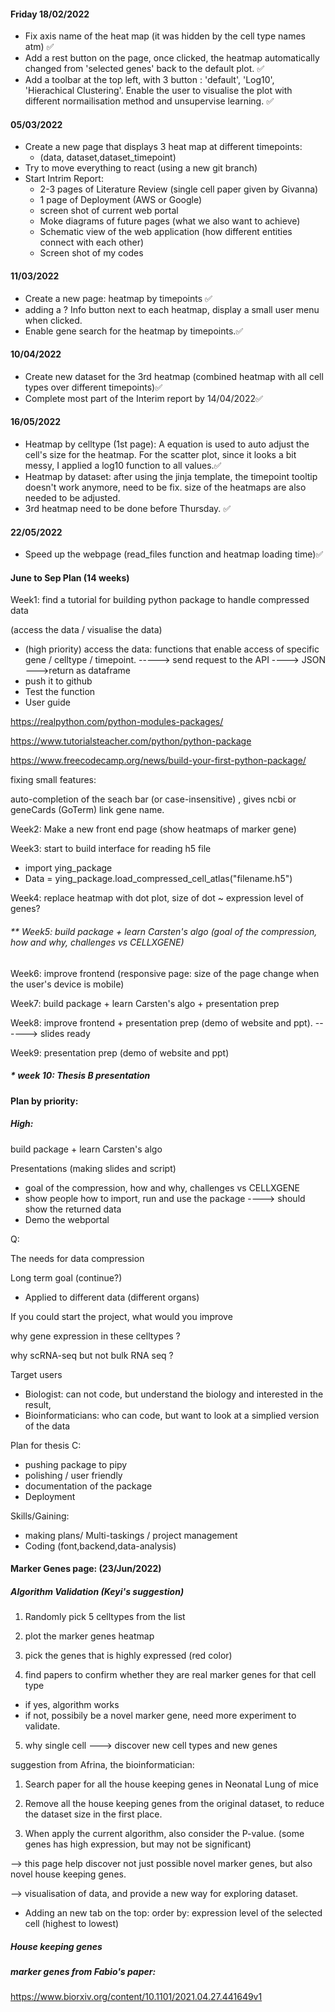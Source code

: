 #### Friday 18/02/2022

- Fix axis name of the heat map (it was hidden by the cell type names atm) ✅
- Add a rest button on the page, once clicked, the heatmap automatically changed from 'selected genes' back to the default plot. ✅
- Add a toolbar at the top left, with 3 button : 'default', 'Log10', 'Hierachical Clustering'. Enable the user to visualise the plot with different normailisation method and unsupervise learning. ✅



#### 05/03/2022

- Create a new page that displays 3 heat map at different timepoints:
  -  (data, dataset,dataset_timepoint) 
- Try to move everything to react (using a new git branch)
- Start Intrim Report:
  - 2-3 pages of Literature Review (single cell paper given by Givanna)
  - 1 page of Deployment (AWS or Google)
  - screen shot of current web portal 
  - Moke diagrams of future pages (what we also want to achieve)
  - Schematic view of the web application (how different entities connect with each other)
  - Screen shot of my codes



#### 11/03/2022

- Create a new page: heatmap by timepoints ✅
- adding a ? Info button next to each heatmap, display a small user menu when clicked.
- Enable gene search for the heatmap by timepoints.✅



#### 10/04/2022

- Create new dataset for the 3rd heatmap (combined heatmap with all cell types over different timepoints)✅
- Complete most part of the Interim report by 14/04/2022✅



#### 16/05/2022

- Heatmap by celltype (1st page): A equation is used to auto adjust the cell's size for the heatmap. For the scatter plot, since it looks a bit messy, I applied a log10 function to all values.✅
- Heatmap by dataset: after using the jinja template, the timepoint tooltip doesn't work anymore, need to be fix. size of the heatmaps are also needed to be adjusted.
- 3rd heatmap need to be done before Thursday. ✅


#### 22/05/2022
- Speed up the webpage (read_files function and heatmap loading time)✅



#### June to Sep Plan (14 weeks)

Week1: find a tutorial for building python package to handle compressed data 

(access the data / visualise the data)

* (high priority) access the data: functions that enable access of specific gene / celltype / timepoint. -----> send request to the API ----> JSON --->return as dataframe
* push it to github
* Test the function
* User guide

https://realpython.com/python-modules-packages/

https://www.tutorialsteacher.com/python/python-package

https://www.freecodecamp.org/news/build-your-first-python-package/

fixing small features: 

auto-completion of the seach bar (or case-insensitive) , gives ncbi or geneCards (GoTerm) link gene name.

Week2: Make a new front end page (show heatmaps of marker gene)

Week3: start to build interface for reading h5 file 

- import ying_package
- Data = ying_package.load_compressed_cell_atlas("filename.h5")

Week4: replace heatmap with dot plot, size of dot ~ expression level of genes?

###### ** Week5: build package + learn Carsten's algo (goal of the compression, how and why, challenges vs CELLXGENE)

Week6: improve frontend (responsive page: size of the page change when the user's device is mobile)

Week7: build package + learn Carsten's algo + presentation prep

Week8: improve frontend + presentation prep (demo of website and ppt).  ------> slides ready

Week9: presentation prep (demo of website and ppt)

##### * week 10: Thesis B presentation 



#### Plan by priority:

##### High:

build package + learn Carsten's algo

Presentations (making slides and script)

- goal of the compression, how and why, challenges vs CELLXGENE
- show people how to import, run and use the package ----> should show the returned data
- Demo the webportal

Q:

The needs for data compression

Long term goal (continue?)

- Applied to different data (different organs)

If you could start the project, what would you improve

why gene expression in these celltypes ?

why scRNA-seq but not bulk RNA seq ?

Target users 

-  Biologist: can not code, but understand the biology and interested in the result, 
- Bioinformaticians: who can code, but want to look at a simplied version of the data



Plan for thesis C:

- pushing package to pipy
- polishing / user friendly
- documentation of the package
- Deployment



Skills/Gaining:

- making plans/ Multi-taskings / project management
- Coding (font,backend,data-analysis)





#### Marker Genes page: (23/Jun/2022)

##### Algorithm Validation (Keyi's suggestion)

1) Randomly pick 5 celltypes from the list

2) plot the marker genes heatmap

3) pick the genes that is highly expressed (red color)

4) find papers to confirm whether they are real marker genes for that cell type

- if yes, algorithm works
- if not, possibily be a novel marker gene, need more experiment to validate.

5) why single cell ---> discover new cell types and new genes



suggestion from Afrina, the bioinformatician:

1) Search paper for all the house keeping genes in Neonatal Lung of mice

2) Remove all the house keeping genes from the original dataset, to reduce the dataset size in the first place.

3) When apply the current algorithm, also consider the P-value. (some genes has high expression, but may not be significant)

--> this page help discover not just possible novel marker genes, but also novel house keeping genes.

--> visualisation of data, and provide a new way for exploring dataset.





- Adding an new tab on the top: order by: expression level of the selected cell (highest to lowest)

##### House keeping genes



##### marker genes from Fabio's paper:

https://www.biorxiv.org/content/10.1101/2021.04.27.441649v1



